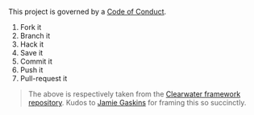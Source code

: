 This project is governed by a [Code of Conduct](CODE_OF_CONDUCT.md).

1. Fork it
2. Branch it
3. Hack it
4. Save it
5. Commit it
6. Push it
7. Pull-request it

> The above is respectively taken from the [Clearwater framework repository](https://github.com/clearwater-rb/clearwater/blob/master/README.md#contributing). Kudos to [Jamie Gaskins](https://github.com/jgaskins) for framing this so succinctly.
